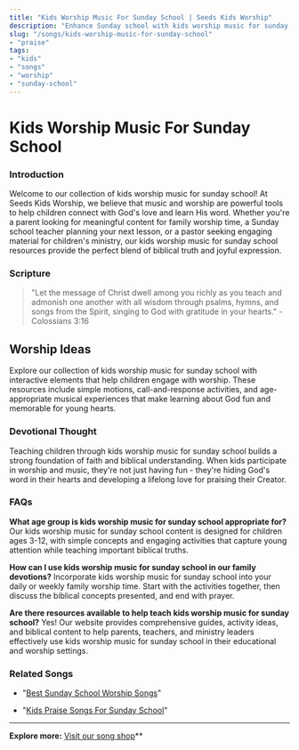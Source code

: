 ```yaml
---
title: "Kids Worship Music For Sunday School | Seeds Kids Worship"
description: "Enhance Sunday school with kids worship music for sunday school that teach faith through music. Educational worship resources for children."
slug: "/songs/kids-worship-music-for-sunday-school"
- "praise"
tags:
- "kids"
- "songs"
- "worship"
- "sunday-school"
---
```


# Kids Worship Music For Sunday School

### Introduction

Welcome to our collection of kids worship music for sunday school! At Seeds Kids Worship, we believe that music and worship are powerful tools to help children connect with God's love and learn His word. Whether you're a parent looking for meaningful content for family worship time, a Sunday school teacher planning your next lesson, or a pastor seeking engaging material for children's ministry, our kids worship music for sunday school resources provide the perfect blend of biblical truth and joyful expression.

### Scripture

> "Let the message of Christ dwell among you richly as you teach and admonish one another with all wisdom through psalms, hymns, and songs from the Spirit, singing to God with gratitude in your hearts." - Colossians 3:16

## Worship Ideas

Explore our collection of kids worship music for sunday school with interactive elements that help children engage with worship. These resources include simple motions, call-and-response activities, and age-appropriate musical experiences that make learning about God fun and memorable for young hearts.

### Devotional Thought

Teaching children through kids worship music for sunday school builds a strong foundation of faith and biblical understanding. When kids participate in worship and music, they're not just having fun - they're hiding God's word in their hearts and developing a lifelong love for praising their Creator.

### FAQs

**What age group is kids worship music for sunday school appropriate for?**
Our kids worship music for sunday school content is designed for children ages 3-12, with simple concepts and engaging activities that capture young attention while teaching important biblical truths.

**How can I use kids worship music for sunday school in our family devotions?**
Incorporate kids worship music for sunday school into your daily or weekly family worship time. Start with the activities together, then discuss the biblical concepts presented, and end with prayer.

**Are there resources available to help teach kids worship music for sunday school?**
Yes! Our website provides comprehensive guides, activity ideas, and biblical content to help parents, teachers, and ministry leaders effectively use kids worship music for sunday school in their educational and worship settings.

### Related Songs

- "[Best Sunday School Worship Songs](/songs/best-sunday-school-worship-songs/)"

- "[Kids Praise Songs For Sunday School](/songs/kids-praise-songs-for-sunday-school/)"

---

**Explore more:** [Visit our song shop](https://seedskidsworship.com/shop)**

<!-- Schema Markup -->
<script type="application/ld+json">
{
  "@context": "https://schema.org",
  "@type": "MusicRecording",
  "name": "Kids Worship Music For Sunday School",
  "byArtist": {
    "@type": "MusicGroup",
    "name": "Seeds Kids Worship"
  },
  "isFamilyFriendly": true,
  "url": "https://seedskidsworship.com/songs/kids-worship-music-for-sunday-school/"
}
</script>